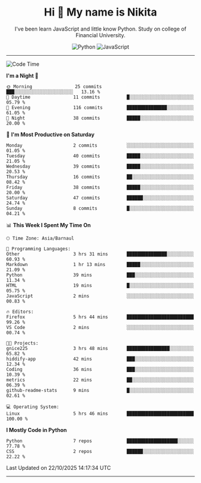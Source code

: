 <h1 align="center">Hi 👋 My name is Nikita</h1>

<p align="center"> I've been learn JavaScript and little know Python. Study on college of Financial University. </p>

<div align="center">

![Python](https://img.shields.io/badge/python-3670A0?style=for-the-badge&logo=python&logoColor=ffdd54)
![JavaScript](https://img.shields.io/badge/javascript-%23323330.svg?style=for-the-badge&logo=javascript&logoColor=%23F7DF1E)

</div>

------

<!--START_SECTION:waka-->
![Code Time](http://img.shields.io/badge/Code%20Time-54%20hrs%204%20mins-blue)

**I'm a Night 🦉** 

```text
🌞 Morning                25 commits          ███░░░░░░░░░░░░░░░░░░░░░░   13.16 % 
🌆 Daytime                11 commits          █░░░░░░░░░░░░░░░░░░░░░░░░   05.79 % 
🌃 Evening                116 commits         ███████████████░░░░░░░░░░   61.05 % 
🌙 Night                  38 commits          █████░░░░░░░░░░░░░░░░░░░░   20.00 % 
```
📅 **I'm Most Productive on Saturday** 

```text
Monday                   2 commits           ░░░░░░░░░░░░░░░░░░░░░░░░░   01.05 % 
Tuesday                  40 commits          █████░░░░░░░░░░░░░░░░░░░░   21.05 % 
Wednesday                39 commits          █████░░░░░░░░░░░░░░░░░░░░   20.53 % 
Thursday                 16 commits          ██░░░░░░░░░░░░░░░░░░░░░░░   08.42 % 
Friday                   38 commits          █████░░░░░░░░░░░░░░░░░░░░   20.00 % 
Saturday                 47 commits          ██████░░░░░░░░░░░░░░░░░░░   24.74 % 
Sunday                   8 commits           █░░░░░░░░░░░░░░░░░░░░░░░░   04.21 % 
```


📊 **This Week I Spent My Time On** 

```text
🕑︎ Time Zone: Asia/Barnaul

💬 Programming Languages: 
Other                    3 hrs 31 mins       ███████████████░░░░░░░░░░   60.93 % 
Markdown                 1 hr 13 mins        █████░░░░░░░░░░░░░░░░░░░░   21.09 % 
Python                   39 mins             ███░░░░░░░░░░░░░░░░░░░░░░   11.34 % 
HTML                     19 mins             █░░░░░░░░░░░░░░░░░░░░░░░░   05.75 % 
JavaScript               2 mins              ░░░░░░░░░░░░░░░░░░░░░░░░░   00.83 % 

🔥 Editors: 
Firefox                  5 hrs 44 mins       █████████████████████████   99.26 % 
VS Code                  2 mins              ░░░░░░░░░░░░░░░░░░░░░░░░░   00.74 % 

🐱‍💻 Projects: 
gnice225                 3 hrs 48 mins       ████████████████░░░░░░░░░   65.82 % 
hiddify-app              42 mins             ███░░░░░░░░░░░░░░░░░░░░░░   12.34 % 
Coding                   36 mins             ███░░░░░░░░░░░░░░░░░░░░░░   10.39 % 
metrics                  22 mins             ██░░░░░░░░░░░░░░░░░░░░░░░   06.39 % 
github-readme-stats      9 mins              █░░░░░░░░░░░░░░░░░░░░░░░░   02.61 % 

💻 Operating System: 
Linux                    5 hrs 46 mins       █████████████████████████   100.00 % 
```

**I Mostly Code in Python** 

```text
Python                   7 repos             ███████████████████░░░░░░   77.78 % 
CSS                      2 repos             ██████░░░░░░░░░░░░░░░░░░░   22.22 % 
```




 Last Updated on 22/10/2025 14:17:34 UTC
<!--END_SECTION:waka-->
------
